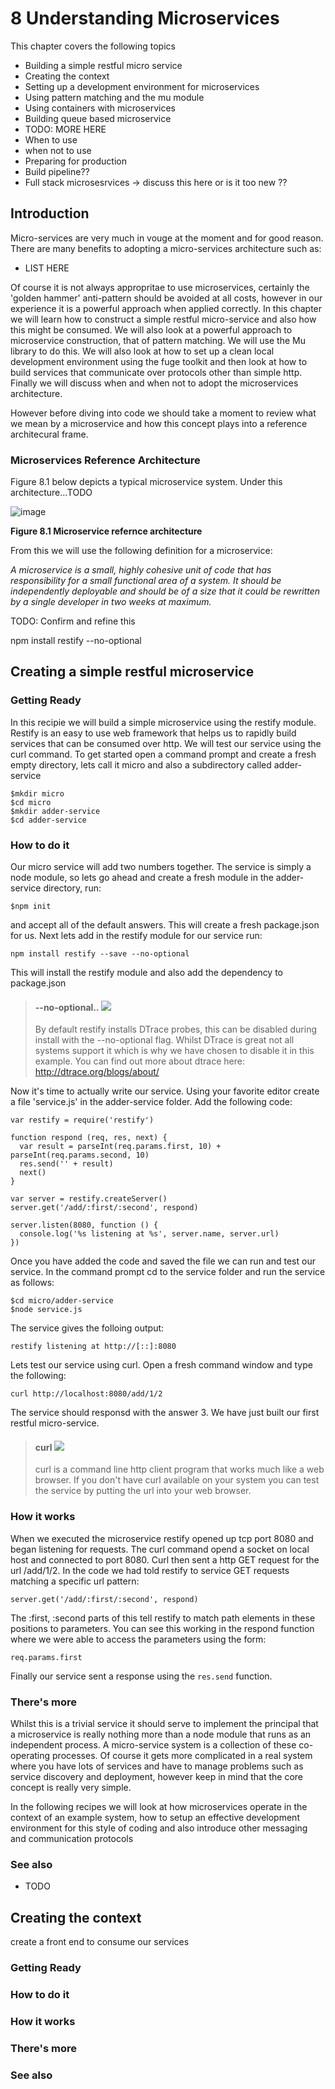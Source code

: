 # 8 Understanding Microservices

This chapter covers the following topics

* Building a simple restful micro service
* Creating the context
* Setting up a development environment for microservices
* Using pattern matching and the mu module
* Using containers with microservices
* Building queue based microservice
* TODO: MORE HERE
* When to use 
* when not to use
* Preparing for production
* Build pipeline??
* Full stack microsesrvices -> discuss this here or is it too new ??


## Introduction

Micro-services are very much in vouge at the moment and for good reason. There are many benefits to adopting a micro-services architecture such as:

* LIST HERE

Of course it is not always appropritae to use microservices, certainly the 'golden hammer' anti-pattern should be avoided at all costs, however in our experience it is a powerful approach when applied correctly. In this chapter we will learn how to construct a simple restful micro-service and also how this might be consumed. We will also look at a powerful approach to microservice construction, that of pattern matching. We will use the Mu library to do this. We will also look at how to set up a clean local development environment using the fuge toolkit and then look at how to build services that communicate over protocols other than simple http. Finally we will discuss when and when not to adopt the microservices architecture.

However before diving into code we should take a moment to review what we mean by a microservice and how this concept plays into a reference architecural frame.

### Microservices Reference Architecture
Figure 8.1 below depicts a typical microservice system. Under this architecture...TODO

![image](./images/logical.png)

**Figure 8.1 Microservice refernce architecture**

From this we will use the following definition for a microservice:

*A microservice is a small, highly cohesive unit of code that has responsibility for a small functional area of a system. It should be independently deployable and should be of a size that it could be rewritten by a single developer in two weeks at maximum.*

TODO: Confirm and refine this



npm install restify --no-optional

## Creating a simple restful microservice

### Getting Ready
In this recipie we will build a simple microservice using the restify module. Restify is an easy to use web framework that helps us to rapidly build services that can be consumed over http. We will test our service using the curl command. To get started open a command prompt and create a fresh empty directory, lets call it micro and also a subdirectory called adder-service

```
$mkdir micro
$cd micro
$mkdir adder-service
$cd adder-service
```

### How to do it
Our micro service will add two numbers together. The service is simply a node module, so lets go ahead and create a fresh module in the adder-service directory, run:

```
$npm init
```

and accept all of the default answers. This will create a fresh package.json for us. Next lets add in the restify module for our service run:

```
npm install restify --save --no-optional
```

This will install the restify module and also add the dependency to package.json

> #### --no-optional.. ![](../info.png)
>
> By default restify installs DTrace probes, this can be disabled during install with the --no-optional flag. Whilst DTrace is great not all systems support it which is why we have chosen to disable it in this example. You can find out more about dtrace here: http://dtrace.org/blogs/about/

Now it's time to actually write our service. Using your favorite editor create a file 'service.js' in the adder-service folder. Add the following code:

```
var restify = require('restify')

function respond (req, res, next) {
  var result = parseInt(req.params.first, 10) + parseInt(req.params.second, 10)
  res.send('' + result)
  next()
}

var server = restify.createServer()
server.get('/add/:first/:second', respond)

server.listen(8080, function () {
  console.log('%s listening at %s', server.name, server.url)
})
```

Once you have added the code and saved the file we can run and test our service. In the command prompt cd to the service folder and run the service as follows:

```
$cd micro/adder-service
$node service.js
```

The service gives the folloing output:

```
restify listening at http://[::]:8080
```

Lets test our service using curl. Open a fresh command window and type the following:

```
curl http://localhost:8080/add/1/2
```

The service should responsd with the answer 3. We have just built our first restful micro-service.

> #### curl ![](../tip.png)
> curl is a command line http client program that works much like a web browser. If you don't have curl available on your system you can test the service by putting the url into your web browser.

### How it works
When we executed the microservice restify opened up tcp port 8080 and began listening for requests. The curl command opend a socket on local host and connected to port 8080. Curl then sent a http GET request for the url /add/1/2. In the code we had told restify to service GET requests matching a specific url pattern:

```
server.get('/add/:first/:second', respond)
```

The :first, :second parts of this tell restify to match path elements in these positions to parameters. You can see this working in the respond function where we were able to access the parameters using the form:

```
req.params.first
```

Finally our service sent a response using the ```res.send``` function.

### There's more
Whilst this is a trivial service it should serve to implement the principal that a microservice is really nothing more than a node module that runs as an independent process. A micro-service system is a collection of these co-operating processes. Of course it gets more complicated in a real system where you have lots of services and have to manage problems such as service discovery and deployment, however keep in mind that the core concept is really very simple.

In the following recipes we will look at how microservices operate in the context of an example system, how to setup an effective development environment for this style of coding and also introduce other messaging and communication protocols

### See also
* TODO


## Creating the context
create a front end to consume our services

### Getting Ready

### How to do it

### How it works

### There's more

### See also

